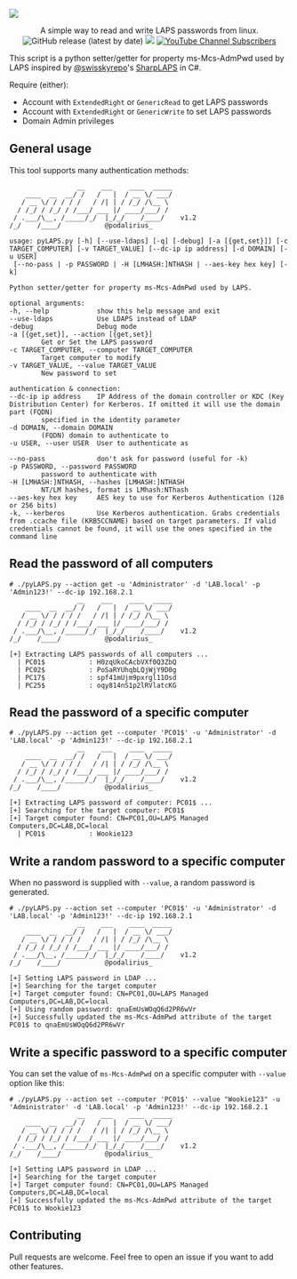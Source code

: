 ![](./.github/banner.png)

<p align="center">
  A simple way to read and write LAPS passwords from linux.
  <br>
  <img alt="GitHub release (latest by date)" src="https://img.shields.io/github/v/release/p0dalirius/pyLAPS">
  <a href="https://twitter.com/intent/follow?screen_name=podalirius_" title="Follow"><img src="https://img.shields.io/twitter/follow/podalirius_?label=Podalirius&style=social"></a>
  <a href="https://www.youtube.com/c/Podalirius_?sub_confirmation=1" title="Subscribe"><img alt="YouTube Channel Subscribers" src="https://img.shields.io/youtube/channel/subscribers/UCF_x5O7CSfr82AfNVTKOv_A?style=social"></a>
  <br>
</p>

This script is a python setter/getter for property ms-Mcs-AdmPwd used by LAPS inspired by [@swisskyrepo](https://github.com/swisskyrepo/)'s [SharpLAPS](https://github.com/swisskyrepo/SharpLAPS) in C#.

Require (either):
  * Account with `ExtendedRight` or `GenericRead` to get LAPS passwords
  * Account with `ExtendedRight` or `GenericWrite` to set LAPS passwords
  * Domain Admin privileges

## General usage

This tool supports many authentication methods:

```
                 __    ___    ____  _____
    ____  __  __/ /   /   |  / __ \/ ___/
   / __ \/ / / / /   / /| | / /_/ /\__ \   
  / /_/ / /_/ / /___/ ___ |/ ____/___/ /   
 / .___/\__, /_____/_/  |_/_/    /____/    v1.2
/_/    /____/           @podalirius_           

usage: pyLAPS.py [-h] [--use-ldaps] [-q] [-debug] [-a [{get,set}]] [-c TARGET_COMPUTER] [-v TARGET_VALUE] [--dc-ip ip address] [-d DOMAIN] [-u USER]
 [--no-pass | -p PASSWORD | -H [LMHASH:]NTHASH | --aes-key hex key] [-k]

Python setter/getter for property ms-Mcs-AdmPwd used by LAPS.

optional arguments:
-h, --help            show this help message and exit
--use-ldaps           Use LDAPS instead of LDAP
-debug                Debug mode
-a [{get,set}], --action [{get,set}]
        Get or Set the LAPS password
-c TARGET_COMPUTER, --computer TARGET_COMPUTER
        Target computer to modify
-v TARGET_VALUE, --value TARGET_VALUE
        New password to set

authentication & connection:
--dc-ip ip address    IP Address of the domain controller or KDC (Key Distribution Center) for Kerberos. If omitted it will use the domain part (FQDN)
        specified in the identity parameter
-d DOMAIN, --domain DOMAIN
        (FQDN) domain to authenticate to
-u USER, --user USER  User to authenticate as

--no-pass             don't ask for password (useful for -k)
-p PASSWORD, --password PASSWORD
        password to authenticate with
-H [LMHASH:]NTHASH, --hashes [LMHASH:]NTHASH
        NT/LM hashes, format is LMhash:NThash
--aes-key hex key     AES key to use for Kerberos Authentication (128 or 256 bits)
-k, --kerberos        Use Kerberos authentication. Grabs credentials from .ccache file (KRB5CCNAME) based on target parameters. If valid credentials cannot be found, it will use the ones specified in the command line

```

## Read the password of all computers

```
# ./pyLAPS.py --action get -u 'Administrator' -d 'LAB.local' -p 'Admin123!' --dc-ip 192.168.2.1
                 __    ___    ____  _____
    ____  __  __/ /   /   |  / __ \/ ___/
   / __ \/ / / / /   / /| | / /_/ /\__ \   
  / /_/ / /_/ / /___/ ___ |/ ____/___/ /   
 / .___/\__, /_____/_/  |_/_/    /____/    v1.2
/_/    /____/           @podalirius_           

[+] Extracting LAPS passwords of all computers ...
  | PC01$           : H0zqUkoCAcbVXf0Q3ZbQ
  | PC02$           : PoSaRYUhqbLQjWjY9D0g
  | PC17$           : spf41mUjm9pxrgl11Osd
  | PC25$           : oqy814nS1p2lRVlatcKG
```


## Read the password of a specific computer

```
# ./pyLAPS.py --action get --computer 'PC01$' -u 'Administrator' -d 'LAB.local' -p 'Admin123!' --dc-ip 192.168.2.1
                 __    ___    ____  _____
    ____  __  __/ /   /   |  / __ \/ ___/
   / __ \/ / / / /   / /| | / /_/ /\__ \   
  / /_/ / /_/ / /___/ ___ |/ ____/___/ /   
 / .___/\__, /_____/_/  |_/_/    /____/    v1.2
/_/    /____/           @podalirius_           

[+] Extracting LAPS password of computer: PC01$ ...
[+] Searching for the target computer: PC01$
[+] Target computer found: CN=PC01,OU=LAPS Managed Computers,DC=LAB,DC=local
  | PC01$           : Wookie123
```

## Write a random password to a specific computer

When no password is supplied with `--value`, a random password is generated.

```
# ./pyLAPS.py --action set --computer 'PC01$' -u 'Administrator' -d 'LAB.local' -p 'Admin123!' --dc-ip 192.168.2.1
                 __    ___    ____  _____
    ____  __  __/ /   /   |  / __ \/ ___/
   / __ \/ / / / /   / /| | / /_/ /\__ \   
  / /_/ / /_/ / /___/ ___ |/ ____/___/ /   
 / .___/\__, /_____/_/  |_/_/    /____/    v1.2
/_/    /____/           @podalirius_           

[+] Setting LAPS password in LDAP ...
[+] Searching for the target computer
[+] Target computer found: CN=PC01,OU=LAPS Managed Computers,DC=LAB,DC=local
[+] Using random password: qnaEmUsWOqQ6d2PR6wVr
[+] Successfully updated the ms-Mcs-AdmPwd attribute of the target PC01$ to qnaEmUsWOqQ6d2PR6wVr
```

## Write a specific password to a specific computer

You can set the value of `ms-Mcs-AdmPwd` on a specific computer with `--value` option like this:

```
# ./pyLAPS.py --action set --computer 'PC01$' --value "Wookie123" -u 'Administrator' -d 'LAB.local' -p 'Admin123!' --dc-ip 192.168.2.1
                 __    ___    ____  _____
    ____  __  __/ /   /   |  / __ \/ ___/
   / __ \/ / / / /   / /| | / /_/ /\__ \   
  / /_/ / /_/ / /___/ ___ |/ ____/___/ /   
 / .___/\__, /_____/_/  |_/_/    /____/    v1.2
/_/    /____/           @podalirius_               

[+] Setting LAPS password in LDAP ...
[+] Searching for the target computer
[+] Target computer found: CN=PC01,OU=LAPS Managed Computers,DC=LAB,DC=local
[+] Successfully updated the ms-Mcs-AdmPwd attribute of the target PC01$ to Wookie123
```

## Contributing

Pull requests are welcome. Feel free to open an issue if you want to add other features.
